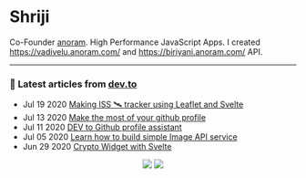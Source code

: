 # Shriji
Co-Founder [anoram](https://anoram.com). High Performance JavaScript Apps. I created https://vadivelu.anoram.com/ and https://biriyani.anoram.com/ API.
<hr>

### 📝 Latest articles from [dev.to](https://dev.to/shriji)

* Jul 19 2020 [Making ISS 🛰️ tracker using Leaflet and Svelte](https://dev.to/shriji/making-iss-tracker-using-leaflet-and-svelte-gg6) 
* Jul 13 2020 [Make the most of your github profile](https://dev.to/shriji/make-the-most-of-your-github-profile-1pod) 
* Jul 11 2020 [DEV to Github profile assistant](https://dev.to/shriji/dev-to-github-profile-assistant-p8f) 
* Jul 05 2020 [Learn how to build simple Image API service](https://dev.to/shriji/learn-how-to-build-simple-image-api-service-92b) 
* Jun 29 2020 [Crypto Widget with Svelte](https://dev.to/shriji/crypto-widget-with-svelte-28h0) 


<p align="center">

<img src="https://visitor-badge.laobi.icu/badge?page_id=peopledrivemecrazy.peopledrivemecrazy" />

<img src="https://img.shields.io/badge/dynamic/json?color=brightgreen&label=followers&query=followers&url=https%3A%2F%2Fapi.github.com%2Fusers%2Fpeopledrivemecrazy" />

</p>

